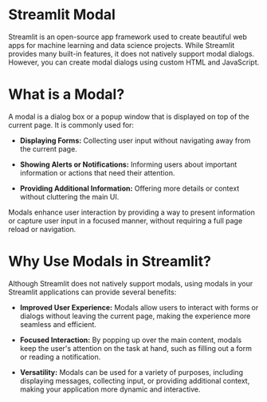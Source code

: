 # Streamlit Modal 

Streamlit is an open-source app framework used to create beautiful web apps for machine learning and data science projects. While Streamlit provides many built-in features, it does not natively support modal dialogs. However, you can create modal dialogs using custom HTML and JavaScript.
<br>

# What is a Modal?

A modal is a dialog box or a popup window that is displayed on top of the current page. It is commonly used for:

- **Displaying Forms:** Collecting user input without navigating away from the current page.
  
- **Showing Alerts or Notifications:** Informing users about important information or actions that need their attention.
  
- **Providing Additional Information:** Offering more details or context without cluttering the main UI.

Modals enhance user interaction by providing a way to present information or capture user input in a focused manner, without requiring a full page reload or navigation.
<br>

# Why Use Modals in Streamlit?

Although Streamlit does not natively support modals, using modals in your Streamlit applications can provide several benefits:

- **Improved User Experience:** Modals allow users to interact with forms or dialogs without leaving the current page, making the experience more seamless and efficient.
  
- **Focused Interaction:** By popping up over the main content, modals keep the user's attention on the task at hand, such as filling out a form or reading a notification.
  
- **Versatility:** Modals can be used for a variety of purposes, including displaying messages, collecting input, or providing additional context, making your application more dynamic and interactive.

